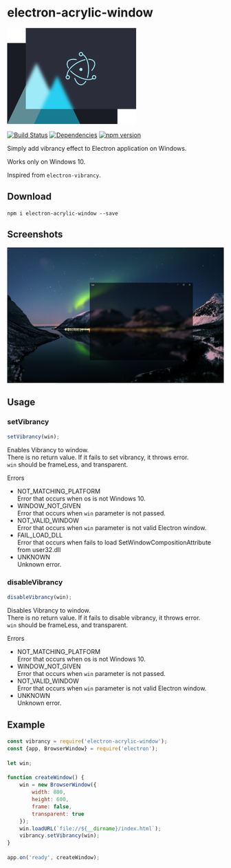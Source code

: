 # electron-acrylic-window

<img alt="logo" src="./logo.png" width="300"> 
  
[![Build Status](https://travis-ci.com/04seohyun/electron-acrylic-window.svg?branch=master)](https://travis-ci.com/04seohyun/electron-acrylic-window)
[![Dependencies](https://david-dm.org/04seohyun/electron-acrylic-window.svg)](https://david-dm.org/04seohyun/electron-acrylic-window) 
[![npm version](https://badge.fury.io/js/electron-acrylic-window.svg)](https://badge.fury.io/js/electron-acrylic-window)  

Simply add vibrancy effect to Electron application on Windows.

Works only on Windows 10.

Inspired from ```electron-vibrancy```.

## Download

```shell script
npm i electron-acrylic-window --save
```

## Screenshots
![Screenshot1](./screenshots/1.png)

## Usage
### setVibrancy
```javascript
setVibrancy(win);
```
Enables Vibrancy to window.  
There is no return value. If it fails to set vibrancy, it throws error.  
```win``` should be frameLess, and transparent.

Errors
* NOT_MATCHING_PLATFORM  
Error that occurs when os is not Windows 10.
* WINDOW_NOT_GIVEN  
Error that occurs when ```win``` parameter is not passed.
* NOT_VALID_WINDOW   
Error that occurs when ```win``` parameter is not valid Electron window.
* FAIL_LOAD_DLL  
Error that occurs when fails to load SetWindowCompositionAttribute from user32.dll
* UNKNOWN  
Unknown error.

### disableVibrancy
```javascript
disableVibrancy(win);
```
Disables Vibrancy to window.  
There is no return value. If it fails to disable vibrancy, it throws error.  
```win``` should be frameLess, and transparent.

Errors
* NOT_MATCHING_PLATFORM  
Error that occurs when os is not Windows 10.
* WINDOW_NOT_GIVEN  
Error that occurs when ```win``` parameter is not passed.
* NOT_VALID_WINDOW   
Error that occurs when ```win``` parameter is not valid Electron window.
* UNKNOWN  
Unknown error.


## Example
```javascript
const vibrancy = require('electron-acrylic-window');
const {app, BrowserWindow} = require('electron');

let win;

function createWindow() {
    win = new BrowserWindow({
        width: 800,
        height: 600,
        frame: false,
        transparent: true
    });
    win.loadURL(`file://${__dirname}/index.html`);
    vibrancy.setVibrancy(win);
}

app.on('ready', createWindow);

```